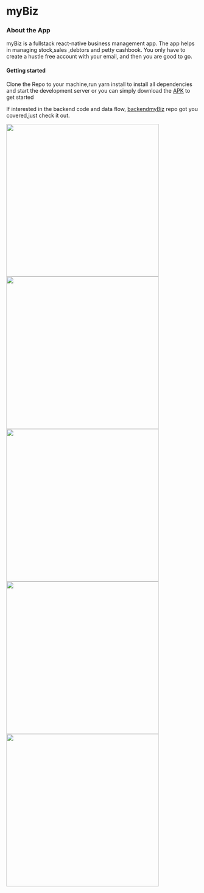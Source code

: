 # myBiz
<h3>About the App</h3>
<p>myBiz is a fullstack react-native business management app. The app helps in managing stock,sales ,debtors and petty cashbook. You only have to create a hustle free account with your email, and then you are good to go.
 <h4>Getting started</h4> 
 <p>Clone the Repo to your machine,run yarn install to install all dependencies and start the development server or you can simply download the <a href="https://expo.dev/artifacts/f833746b-e4ac-4fa3-9b70-e979be175d59">APK</a> to get started</p>

  If interested in the  backend code and data flow,   <a href='https://github.com/francisbalimuttajjo/backendmybiz'>backendmyBiz</a> repo got you covered,just check it out.</p>
  <div >
 <img   height="400" src='https://user-images.githubusercontent.com/63359032/169469242-296c8188-8055-4c46-a594-95a4c1eb0d6d.jpg' />
 <img height='400' src='https://user-images.githubusercontent.com/63359032/169470666-6085b48d-64ac-462c-93f1-d67d18631de3.jpg' />
 <img height='400' src='https://user-images.githubusercontent.com/63359032/169470660-30b8689a-7d67-4ef8-ba00-bd647c3f3430.jpg' />
  <img height='400' src='https://user-images.githubusercontent.com/63359032/169470655-a4d89843-de67-41f3-baa7-3a1c9982cc66.jpg' />
 <img height='400' src='https://user-images.githubusercontent.com/63359032/169470650-2d00865e-e14e-42ef-b74c-51ba9a83e534.jpg' />
</div>
                                                                                                                            
  
